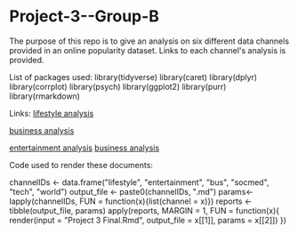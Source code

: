 # Project-3--Group-B

The purpose of this repo is to give an analysis on six different data channels provided in an online popularity dataset. Links to each channel's analysis is provided.

List of packages used:
library(tidyverse)
library(caret)
library(dplyr)
library(corrplot)
library(psych)
library(ggplot2)
library(purr)
library(rmarkdown)

Links:
[lifestyle analysis](lifestyle.html)

[business analysis](bus.html)

[entertainment analysis](entertainment.html)
[business analysis](bus.html)


Code used to render these documents:

channelIDs <- data.frame("lifestyle", "entertainment", "bus", "socmed", "tech", "world")
output_file <- paste0(channelIDs, ".md")
params<- lapply(channelIDs, FUN = function(x){list(channel = x)})
reports <- tibble(output_file, params)
apply(reports, MARGIN = 1,
FUN = function(x){
render(input = "Project 3 Final.Rmd", output_file = x[[1]], params = x[[2]])
})
